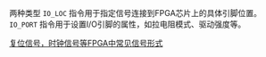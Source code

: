 两种类型
`IO_LOC` 指令用于指定信号连接到FPGA芯片上的具体引脚位置。
`IO_PORT` 指令用于设置I/O引脚的属性，如拉电阻模式、驱动强度等。

[复位信号，时钟信号等FPGA中常见信号形式](fpga常见信号形式.md)